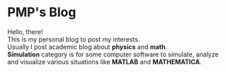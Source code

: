 # PMP's Blog

Hello, there!<br>
This is my personal blog to post my interests. <br>
Usually I post academic blog about **physics** and **math**. <br>
**Simulation** category is for some computer software to simulate, analyze and visualize various situations like **MATLAB** and **MATHEMATICA**. 

